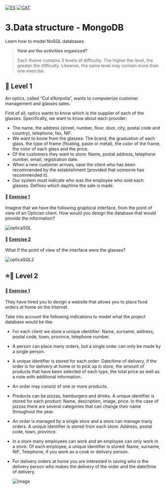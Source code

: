 [![ES](https://img.shields.io/badge/ES-red.svg?logo=googletranslate&logoColor=white)](https://github.com/ariamdev/IT-ACADEMY-SPRINT-2/blob/main/SPRINT%202/Tasca%20S2%2003%20%20Estructura%20de%20dades%20-%20MongoDB/README.es.md)
[![CAT](https://img.shields.io/badge/CAT-yellow.svg?logo=googletranslate&logoColor=white)]()

3.Data structure - MongoDB
=
 
 Learn how to model NoSQL databases.

 >**How are the activities organized?**
>
>Each theme contains 3 levels of difficulty. The higher the level, the greater the difficulty. Likewise, the same level may contain more than one exercise.


🌟 Level 1
-

An optics, called “Cul d’Ampolla”, wants to computerize customer management and glasses sales.

First of all, optics wants to know which is the supplier of each of the glasses. 
Specifically, we want to know about each provider: 

- The name, the address (street, number, floor, door, city, postal code and country), telephone, fax, NIF.
- We want to know from the glasses: The brand, the graduation of each glass, the type of frame (floating, paste or metal), the color of the frame, the color of each glass and the price.
- Of the customers they want to store: Name, postal address, telephone number, email, registration date.
- When a new customer arrives, save the client who has been recommended by the establishment (provided that someone has recommended it).
- Our system must indicate who was the employee who sold each glasses. Defines which day/time the sale is made.


#### 📍 [Exercise 1](https://github.com/ariamdev/IT-ACADEMY-SPRINT-2/tree/main/SPRINT%202/Tasca%20S2%2003%20%20Estructura%20de%20dades%20-%20MongoDB/Nivell%201/Exercici1)

Imagine that we have the following graphical interface, from the point of view of an Optician client. 
How would you design the database that would provide the information?

![opticaSQL](https://github.com/user-attachments/assets/5d6b4ba8-0394-4bae-b1fa-5a032e164001)


#### 📍 [Exercise 2](https://github.com/ariamdev/IT-ACADEMY-SPRINT-2/tree/main/SPRINT%202/Tasca%20S2%2003%20%20Estructura%20de%20dades%20-%20MongoDB/Nivell%201/Exercici2)

What if the point of view of the interface were the glasses?

![opticaSQL2](https://github.com/user-attachments/assets/d6b684f2-1e6d-4a0b-a530-c205e3979bcb)

⭐🌟 Level 2
-

#### 📍 [Exercise 1](https://github.com/ariamdev/IT-ACADEMY-SPRINT-2/tree/main/SPRINT%202/Tasca%20S2%2003%20%20Estructura%20de%20dades%20-%20MongoDB/Nivell%202/Exercici1)

They have hired you to design a website that allows you to place food orders at home on the Internet.

Take into account the following indications to model what the project database would be like:

- For each client we store a unique identifier: Name, surname, address, postal code, town, province, telephone number.
- A person can place many orders, but a single order can only be made by a single person.
- A unique identifier is stored for each order: Date/time of delivery, if the order is for delivery at home or to pick up in store, the amount of products that have been selected of each type, the total price as well as a note with additional information.
- An order may consist of one or more products.
- Products can be pizzas, hamburgers and drinks. A unique identifier is stored for each product: Name, description, image, price. In the case of pizzas there are several categories that can change their name throughout the year.
- An order is managed by a single store and a store can manage many orders. A unique identifier is stored from each store: Address, postal code, town, province.
- In a store many employees can work and an employee can only work in a store. Of each employee, a unique identifier is stored: Name, surname, NIF, Telephone, if you work as a cook or delivery person.
- For delivery orders at home you are interested in saving who is the delivery person who makes the delivery of the order and the date/time of delivery.

  ![image](https://github.com/user-attachments/assets/10322547-898c-47f0-8d02-4e52e1385ffb)
